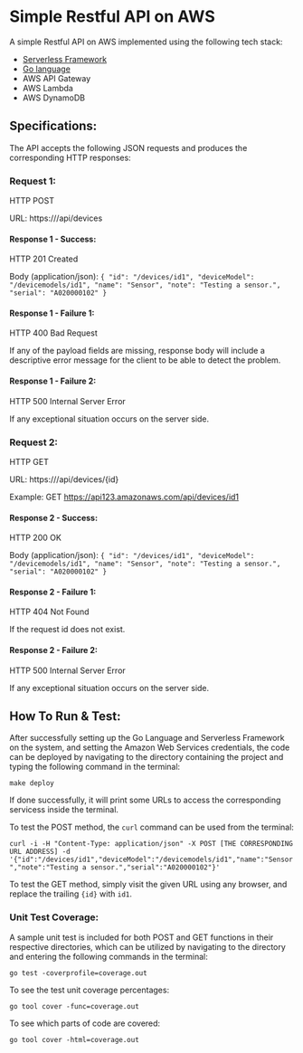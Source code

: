 # Simple Restful API on AWS

A simple Restful API on AWS implemented using the following tech stack:

* [Serverless Framework](https://serverless.com/)
* [Go language](https://golang.org/)
* AWS API Gateway
* AWS Lambda
* AWS DynamoDB



## Specifications:

The API accepts the following JSON requests and produces the corresponding HTTP responses:


### Request 1:
HTTP POST

URL: https://<api-gateway-url>/api/devices

#### Response 1 - Success:
HTTP 201 Created

Body (application/json):
`{
  "id": "/devices/id1",
  "deviceModel": "/devicemodels/id1",
  "name": "Sensor",
  "note": "Testing a sensor.",
  "serial": "A020000102"
}`

#### Response 1 - Failure 1:
HTTP 400 Bad Request

If any of the payload fields are missing, response body will include a descriptive error message for the client to be able to detect the problem.

#### Response 1 - Failure 2:
HTTP 500 Internal Server Error

If any exceptional situation occurs on the server side.


### Request 2:
HTTP GET

URL: https://<api-gateway-url>/api/devices/{id}

Example: GET https://api123.amazonaws.com/api/devices/id1

#### Response 2 - Success:
HTTP 200 OK

Body (application/json):
`{
  "id": "/devices/id1",
  "deviceModel": "/devicemodels/id1",
  "name": "Sensor",
  "note": "Testing a sensor.",
  "serial": "A020000102"
}`

#### Response 2 - Failure 1:
HTTP 404 Not Found

If the request id does not exist.

#### Response 2 - Failure 2:
HTTP 500 Internal Server Error

If any exceptional situation occurs on the server side.


## How To Run & Test:

After successfully setting up the Go Language and Serverless Framework on the system, and setting the Amazon Web Services credentials, the code can be deployed by navigating to the directory containing the project and typing the following command in the terminal:

`make deploy`

If done successfully, it will print some URLs to access the corresponding servicess inside the terminal.

To test the POST method, the `curl` command can be used from the terminal:

`curl -i -H "Content-Type: application/json" -X POST [THE CORRESPONDING URL ADDRESS] -d '{"id":"/devices/id1","deviceModel":"/devicemodels/id1","name":"Sensor","note":"Testing a sensor.","serial":"A020000102"}'`

To test the GET method, simply visit the given URL using any browser, and replace the trailing `{id}` with `id1`.

### Unit Test Coverage:

A sample unit test is included for both POST and GET functions in their respective directories, which can be utilized by navigating to the directory and entering the following commands in the terminal:

`go test -coverprofile=coverage.out`

To see the test unit coverage percentages:

`go tool cover -func=coverage.out`

To see which parts of code are covered:

`go tool cover -html=coverage.out`
